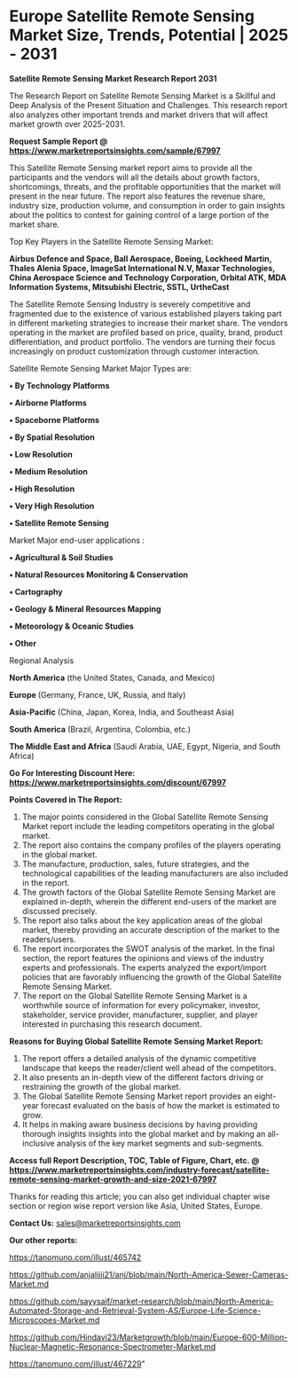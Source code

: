 # Europe Satellite Remote Sensing Market Size, Trends, Potential | 2025 - 2031

<strong>Satellite Remote Sensing Market Research Report 2031</strong>

The Research Report on Satellite Remote Sensing Market is a Skillful and Deep Analysis of the Present Situation and Challenges. This research report also analyzes other important trends and market drivers that will affect market growth over 2025-2031.

<strong>Request Sample Report @ <a href=https://www.marketreportsinsights.com/sample/67997>https://www.marketreportsinsights.com/sample/67997</a></strong>

This Satellite Remote Sensing market report aims to provide all the participants and the vendors will all the details about growth factors, shortcomings, threats, and the profitable opportunities that the market will present in the near future. The report also features the revenue share, industry size, production volume, and consumption in order to gain insights about the politics to contest for gaining control of a large portion of the market share.

Top Key Players in the Satellite Remote Sensing Market:

<strong>Airbus Defence and Space, Ball Aerospace, Boeing, Lockheed Martin, Thales Alenia Space, ImageSat International N.V, Maxar Technologies, China Aerospace Science and Technology Corporation, Orbital ATK, MDA Information Systems, Mitsubishi Electric, SSTL, UrtheCast</strong>

The Satellite Remote Sensing Industry is severely competitive and fragmented due to the existence of various established players taking part in different marketing strategies to increase their market share. The vendors operating in the market are profiled based on price, quality, brand, product differentiation, and product portfolio. The vendors are turning their focus increasingly on product customization through customer interaction.

Satellite Remote Sensing Market Major Types are:

<strong>• By Technology Platforms

• Airborne Platforms

• Spaceborne Platforms

• By Spatial Resolution

• Low Resolution

• Medium Resolution

• High Resolution

• Very High Resolution

• Satellite Remote Sensing</strong>

Market Major end-user applications :

<strong>• Agricultural & Soil Studies

• Natural Resources Monitoring & Conservation

• Cartography

• Geology & Mineral Resources Mapping

• Meteorology & Oceanic Studies

• Other</strong>

Regional Analysis

</u><strong><b>North America</b></strong> (the United States, Canada, and Mexico)

<strong><b>Europe </b></strong>(Germany, France, UK, Russia, and Italy)

<strong><b>Asia-Pacific</b></strong> (China, Japan, Korea, India, and Southeast Asia)

<strong><b>South America</b></strong> (Brazil, Argentina, Colombia, etc.)

<strong><b>The Middle East and Africa</b></strong> (Saudi Arabia, UAE, Egypt, Nigeria, and South Africa)

<strong>Go For Interesting Discount Here: <a href=https://www.marketreportsinsights.com/discount/67997>https://www.marketreportsinsights.com/discount/67997</a></strong>

<strong>Points Covered in The Report:</strong>
<ol>
  <li>The major points considered in the Global Satellite Remote Sensing Market report include the leading competitors operating in the global market.</li>
  <li>The report also contains the company profiles of the players operating in the global market.</li>
  <li>The manufacture, production, sales, future strategies, and the technological capabilities of the leading manufacturers are also included in the report.</li>
  <li>The growth factors of the Global Satellite Remote Sensing Market are explained in-depth, wherein the different end-users of the market are discussed precisely.</li>
  <li>The report also talks about the key application areas of the global market, thereby providing an accurate description of the market to the readers/users.</li>
  <li>The report incorporates the SWOT analysis of the market. In the final section, the report features the opinions and views of the industry experts and professionals. The experts analyzed the export/import policies that are favorably influencing the growth of the Global Satellite Remote Sensing Market.</li>
  <li>The report on the Global Satellite Remote Sensing Market is a worthwhile source of information for every policymaker, investor, stakeholder, service provider, manufacturer, supplier, and player interested in purchasing this research document.</li>
</ol>
<strong>Reasons for Buying Global Satellite Remote Sensing Market Report:</strong>

<ol>
  <li>The report offers a detailed analysis of the dynamic competitive landscape that keeps the reader/client well ahead of the competitors.</li>
  <li>It also presents an in-depth view of the different factors driving or restraining the growth of the global market.</li>
  <li>The Global Satellite Remote Sensing Market report provides an eight-year forecast evaluated on the basis of how the market is estimated to grow.</li>
  <li>It helps in making aware business decisions by having providing thorough insights insights into the global market and by making an all-inclusive analysis of the key market segments and sub-segments.</li>
</ol>
<strong>Access full Report Description, TOC, Table of Figure, Chart, etc. @ <a href=https://www.marketreportsinsights.com/industry-forecast/satellite-remote-sensing-market-growth-and-size-2021-67997>https://www.marketreportsinsights.com/industry-forecast/satellite-remote-sensing-market-growth-and-size-2021-67997</a></strong>


Thanks for reading this article; you can also get individual chapter wise section or region wise report version like Asia, United States, Europe.

<strong>Contact Us:</strong>
sales@marketreportsinsights.com

<strong>Our other reports:</strong>

<a href=https://tanomuno.com/illust/465742>https://tanomuno.com/illust/465742</a>

<a href=https://github.com/anjaliiii21/anj/blob/main/North-America-Sewer-Cameras-Market.md>https://github.com/anjaliiii21/anj/blob/main/North-America-Sewer-Cameras-Market.md</a>

<a href=https://github.com/sayysaif/market-research/blob/main/North-America-Automated-Storage-and-Retrieval-System-AS/Europe-Life-Science-Microscopes-Market.md>https://github.com/sayysaif/market-research/blob/main/North-America-Automated-Storage-and-Retrieval-System-AS/Europe-Life-Science-Microscopes-Market.md</a>

<a href=https://github.com/Hindavi23/Marketgrowth/blob/main/Europe-600-Million-Nuclear-Magnetic-Resonance-Spectrometer-Market.md>https://github.com/Hindavi23/Marketgrowth/blob/main/Europe-600-Million-Nuclear-Magnetic-Resonance-Spectrometer-Market.md</a>

<a href=https://tanomuno.com/illust/467229>https://tanomuno.com/illust/467229</a>"
